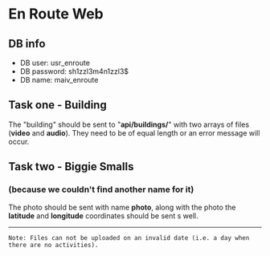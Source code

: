 En Route Web
=======
DB info
---------
* DB user: usr_enroute
* DB password: sh1zzl3m4n1zzl3$
* DB name: maiv_enroute

Task one - Building
---------
The "building" should be sent to "**api/buildings/**" with two arrays of files (**video** and **audio**). They need to be of equal length or an error message will occur.

Task two - Biggie Smalls
---------
### (because we couldn't find another name for it) ###
The photo should be sent with name **photo**, along with the photo the **latitude** and **longitude** coordinates should be sent s well.

*******************************

`Note: Files can not be uploaded on an invalid date (i.e. a day when there are no activities).`